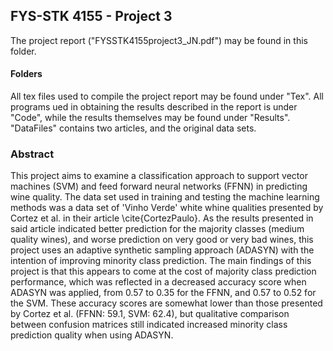 ## FYS-STK 4155 - Project 3
The project report ("FYSSTK4155project3_JN.pdf") may be found in this folder.
#### Folders
All tex files used to compile the project report may be found under "Tex".  All programs ued in obtaining the results described in the report is under "Code", while the results themselves may be found under "Results". "DataFiles" contains two articles, and the original data sets. 

### Abstract
This project aims to examine a classification approach to support vector machines (SVM) and feed forward neural networks (FFNN) in predicting wine quality. The data set used in training and testing the machine learning methods was a data set of 'Vinho Verde' white whine qualities presented by Cortez et al. in their article \cite{CortezPaulo}. As the results presented in said article indicated better prediction for the majority classes (medium quality wines), and worse prediction on very good or very bad wines, this project uses an adaptive synthetic sampling approach (ADASYN) with the intention of improving minority class prediction. The main findings of this project is that this appears to come at the cost of majority class prediction performance, which was reflected in a decreased accuracy score when ADASYN was applied, from $0.57$ to $0.35$ for the FFNN, and $0.57$ to $0.52$ for the SVM. These accuracy scores are somewhat lower than those presented by Cortez et al.  (FFNN: $59.1$, SVM: $62.4$), but qualitative comparison between confusion matrices still indicated increased minority class prediction quality when using ADASYN.
